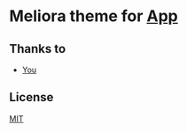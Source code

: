 # Meliora theme for [App](https://example.com/)

## Thanks to
- [You](https://github.com/%3Cusername%3E)

## License
[MIT](./LICENSE)

